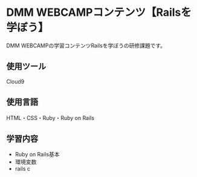 # DMM WEBCAMPコンテンツ【Railsを学ぼう】
DMM WEBCAMPの学習コンテンツRailsを学ぼうの研修課題です。
## 使用ツール
Cloud9
## 使用言語
HTML・CSS・Ruby・Ruby on Rails
## 学習内容
- Ruby on Rails基本
- 環境変数
- rails c